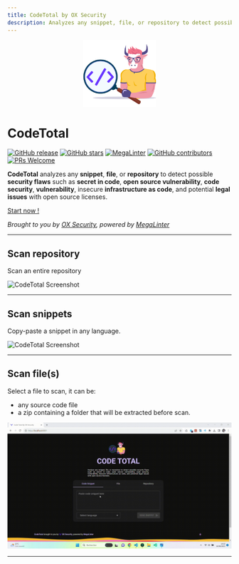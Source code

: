 ```yaml
---
title: CodeTotal by OX Security
description: Analyzes any snippet, file, or repository to detect possible security flaws such as secret in code, open source vulnerability, code security, vulnerability, insecure infrastructure as code, and potential legal issues with open source licenses. Using a nice UI and powered by MegaLinter.
---
```

<!-- markdownlint-disable MD013 -->

<div align="center">
  <a href="https://codetotal.io/" target="blank" title="Visit CodeTotal Web Site">
    <img src="https://raw.githubusercontent.com/oxsecurity/codetotal/main/docs/assets/images/ox-avatar.png" alt="CodeTotal Logo" height="150px" class="codetotal-logo">
  </a>
</div>

# CodeTotal

[![GitHub release](https://img.shields.io/github/v/release/oxsecurity/codetotal?sort=semver)](https://github.com/oxsecurity/codetotal/releases)
[![GitHub stars](https://img.shields.io/github/stars/oxsecurity/codetotal?cacheSeconds=3600)](https://github.com/oxsecurity/codetotal/stargazers/)
[![MegaLinter](https://github.com/oxsecurity/codetotal/workflows/MegaLinter/badge.svg?branch=main)](https://github.com/oxsecurity/codetotal/actions?query=workflow%3AMegaLinter+branch%3Amain)
[![GitHub contributors](https://img.shields.io/github/contributors/oxsecurity/codetotal.svg)](https://github.com/oxsecurity/codetotal/graphs/contributors/)
[![PRs Welcome](https://img.shields.io/badge/PRs-welcome-brightgreen.svg?style=flat-square)](http://makeapullrequest.com)

**CodeTotal** analyzes any **snippet**, **file**, or **repository** to detect possible **security flaws** such as **secret in code**, **open source vulnerability**, **code security**, **vulnerability**, insecure **infrastructure as code**, and potential **legal issues** with open source licenses.

[Start now !](quick-start.md)

_Brought to you by [OX Security](https://ox.security), powered by [MegaLinter](https://megalinter.io)_

___

## Scan repository

Scan an entire repository

![CodeTotal Screenshot](assets/images/run-repo.gif "Run repo recording")

___

## Scan snippets

Copy-paste a snippet in any language.

![CodeTotal Screenshot](assets/images/run-snippet.gif "Run snippet recording")

___

## Scan file(s)

Select a file to scan, it can be:

- any source code file
- a zip containing a folder that will be extracted before scan.

![CodeTotal Screenshot](assets/images/run-file.gif "Run file recording")

___




